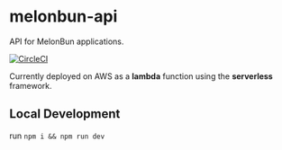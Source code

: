 # melonbun-api
API for MelonBun applications.

[![CircleCI](https://circleci.com/gh/melonbun-dev/melonbun-api/tree/master.svg?style=svg)](https://circleci.com/gh/melonbun-dev/melonbun-api/tree/master)

Currently deployed on AWS as a **lambda** function using the **serverless** framework.

## Local Development

run `npm i && npm run dev`
